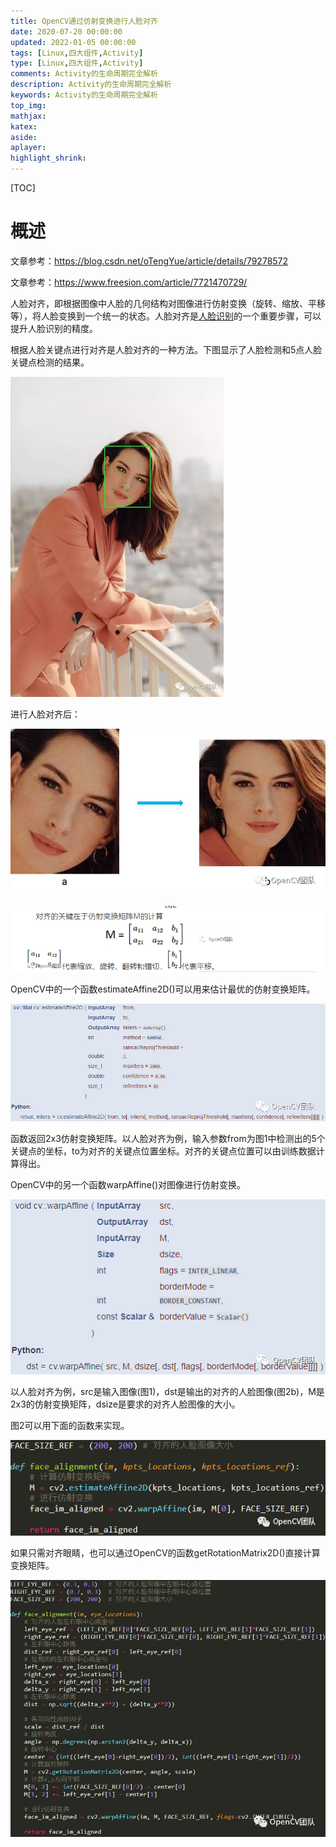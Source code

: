 ```yaml
---
title: OpenCV通过仿射变换进行人脸对齐
date: 2020-07-20 00:00:00
updated: 2022-01-05 00:00:00
tags: [Linux,四大组件,Activity]
type: [Linux,四大组件,Activity]
comments: Activity的生命周期完全解析
description: Activity的生命周期完全解析
keywords: Activity的生命周期完全解析
top_img:
mathjax:
katex:
aside:
aplayer:
highlight_shrink:
---
```


[TOC]

# 概述

文章参考：https://blog.csdn.net/oTengYue/article/details/79278572

文章参考：https://www.freesion.com/article/7721470729/

人脸对齐，即根据图像中人脸的几何结构对图像进行仿射变换（旋转、缩放、平移等），将人脸变换到一个统一的状态。人脸对齐是[人脸识别](https://cloud.tencent.com/product/facerecognition?from=10680)的一个重要步骤，可以提升人脸识别的精度。

根据人脸关键点进行对齐是人脸对齐的一种方法。下图显示了人脸检测和5点人脸关键点检测的结果。

<img src="images/wey6c2qayl.jpeg" alt="preload" style="zoom:50%;" />

 进行人脸对齐后：

![preload](images/xebrn2csii.jpeg)



![preload](images/fab7jqrpfv.png)



 OpenCV中的一个函数estimateAffine2D()可以用来估计最优的仿射变换矩阵。

![preload](images/st3obi77yh.png)



函数返回2x3仿射变换矩阵。以人脸对齐为例，输入参数from为图1中检测出的5个关键点的坐标，to为对齐的关键点位置坐标。对齐的关键点位置可以由训练数据计算得出。

   OpenCV中的另一个函数warpAffine()对图像进行仿射变换。

![preload](images/2hua2n5ulc.png)





以人脸对齐为例，src是输入图像(图1)，dst是输出的对齐的人脸图像(图2b)，M是2x3的仿射变换矩阵，dsize是要求的对齐人脸图像的大小。

图2可以用下面的函数来实现。

![preload](images/hd9exs0edu.png)



如果只需对齐眼睛，也可以通过OpenCV的函数getRotationMatrix2D()直接计算变换矩阵。

![preload](images/03jhfr37g1.jpeg)























